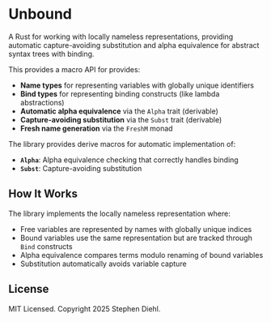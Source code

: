 # Unbound

A Rust for working with locally nameless representations, providing automatic capture-avoiding substitution and alpha equivalence for abstract syntax trees with binding.

This provides a macro API for provides:

- **Name types** for representing variables with globally unique identifiers
- **Bind types** for representing binding constructs (like lambda abstractions)
- **Automatic alpha equivalence** via the `Alpha` trait (derivable)
- **Capture-avoiding substitution** via the `Subst` trait (derivable)
- **Fresh name generation** via the `FreshM` monad

The library provides derive macros for automatic implementation of:

- **`Alpha`**: Alpha equivalence checking that correctly handles binding
- **`Subst`**: Capture-avoiding substitution

## How It Works

The library implements the locally nameless representation where:
- Free variables are represented by names with globally unique indices
- Bound variables use the same representation but are tracked through `Bind` constructs
- Alpha equivalence compares terms modulo renaming of bound variables
- Substitution automatically avoids variable capture

## License

MIT Licensed. Copyright 2025 Stephen Diehl.
